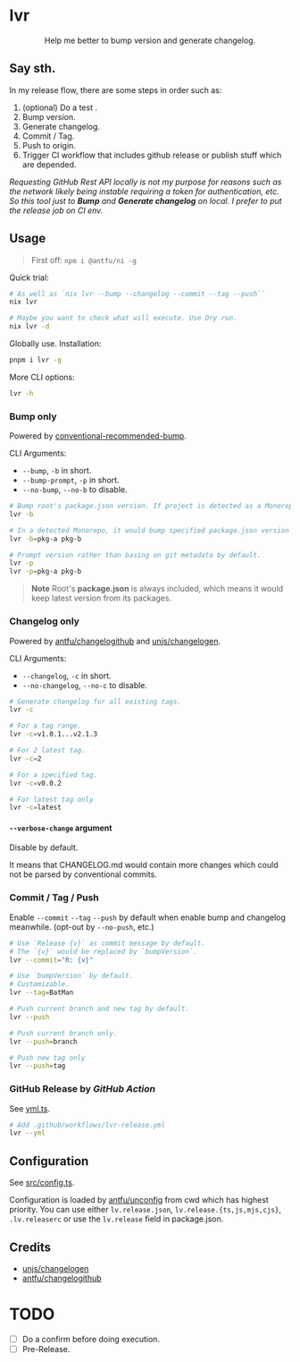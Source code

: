 # lvr

<p align=center>Help me better to bump version and generate changelog.</p>

## Say sth.

In my release flow, there are some steps in order such as:
1. (optional) Do a test .
2. Bump version.
3. Generate changelog.
3. Commit / Tag.
4. Push to origin.
5. Trigger CI workflow that includes github release or publish stuff which are depended.

*Requesting GitHub Rest API locally is not my purpose for reasons such as the network likely being instable  requiring a token for authentication, etc. So this tool just to **Bump**  and **Generate changelog** on local. I prefer to put the release job on CI env.*

## Usage

> First off: `npm i @antfu/ni -g`

Quick trial:
```bash
# As well as `nix lvr --bump --changelog --commit --tag --push``
nix lvr

# Maybe you want to check what will execute. Use Dry run.
nix lvr -d
```

Globally use. Installation:
```bash
pnpm i lvr -g
```

More CLI options:
```bash
lvr -h
```

### Bump only

Powered by [conventional-recommended-bump](https://github.com/conventional-changelog/conventional-changelog/tree/master/packages/conventional-recommended-bump).

CLI Arguments:
- `--bump`, `-b` in short.
- `--bump-prompt`, `-p` in short.
- `--no-bump`, `--no-b` to disable.

```bash
# Bump root's package.json version. If project is detected as a Monorepo, it would synchronize root's version to other package.json in subdirectories.
lvr -b

# In a detected Monorepo, it would bump specified package.json version in subdirectories.
lvr -b=pkg-a pkg-b

# Prompt version rather than basing on git metadata by default.
lvr -p
lvr -p=pkg-a pkg-b
```

> **Note** Root's **package.json** is always included, which means it would keep latest version from its packages.

### Changelog only

Powered by [antfu/changelogithub](https://github.com/antfu/changelogithub) and [unjs/changelogen](https://github.com/unjs/changelogen).

CLI Arguments:
- `--changelog`, `-c` in short.
- `--no-changelog`, `--no-c` to disable.

```bash
# Generate changelog for all existing tags.
lvr -c

# For a tag range.
lvr -c=v1.0.1...v2.1.3

# For 2 latest tag.
lvr -c=2

# For a specified tag.
lvr -c=v0.0.2

# For latest tag only
lvr -c=latest
```

#### `--verbose-change` argument

Disable by default.

It means that CHANGELOG.md would contain more changes which could not be parsed by conventional commits.

### Commit / Tag / Push

Enable `--commit` `--tag` `--push` by default when enable bump and changelog meanwhile. (opt-out by `--no-push`, etc.)

```bash
# Use `Release {v}` as commit message by default.
# The `{v}` would be replaced by `bumpVersion`.
lvr --commit="R: {v}"

# Use `bumpVersion` by default.
# Customizable.
lvr --tag=BatMan

# Push current branch and new tag by default.
lvr --push

# Push current branch only.
lvr --push=branch

# Push new tag only
lvr --push=tag
```

### GitHub Release by *GitHub Action*

See [yml.ts](./src/options/yml.ts).

```bash
# Add .github/workflows/lvr-release.yml
lvr --yml
```

## Configuration

See [src/config.ts](./src/config.ts).

Configuration is loaded by [antfu/unconfig](https://github.com/antfu/unconfig) from cwd which has highest priority. You can use either `lv.release.json`, `lv.release.{ts,js,mjs,cjs}`, `.lv.releaserc` or use the `lv.release` field in package.json.

## Credits

- [unjs/changelogen](https://github.com/unjs/changelogen)
- [antfu/changelogithub](https://github.com/antfu/changelogithub)

# TODO

- [ ] Do a confirm before doing execution.
- [ ] Pre-Release.
